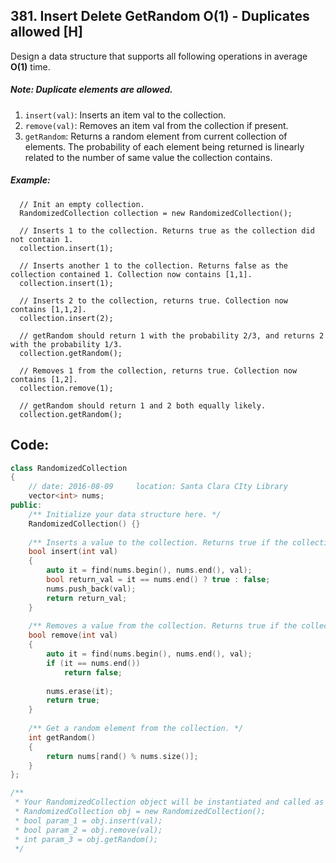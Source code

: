 ## 381. Insert Delete GetRandom O(1) - Duplicates allowed [H]
Design a data structure that supports all following operations in average **O(1)** time.

##### Note: Duplicate elements are allowed.   

1. `insert(val)`: Inserts an item val to the collection.
2. `remove(val)`: Removes an item val from the collection if present.
3. `getRandom`: Returns a random element from current collection of elements. The probability of each element being returned is linearly related to the number of same value the collection contains.

##### Example:
```
  // Init an empty collection.
  RandomizedCollection collection = new RandomizedCollection();
  
  // Inserts 1 to the collection. Returns true as the collection did not contain 1.
  collection.insert(1);
  
  // Inserts another 1 to the collection. Returns false as the collection contained 1. Collection now contains [1,1].
  collection.insert(1);
  
  // Inserts 2 to the collection, returns true. Collection now contains [1,1,2].
  collection.insert(2);
  
  // getRandom should return 1 with the probability 2/3, and returns 2 with the probability 1/3.
  collection.getRandom();
  
  // Removes 1 from the collection, returns true. Collection now contains [1,2].
  collection.remove(1);
  
  // getRandom should return 1 and 2 both equally likely.
  collection.getRandom();
```

## Code:
```c++
class RandomizedCollection 
{
    // date: 2016-08-09     location: Santa Clara CIty Library
    vector<int> nums;
public:
    /** Initialize your data structure here. */
    RandomizedCollection() {}
    
    /** Inserts a value to the collection. Returns true if the collection did not already contain the specified element. */
    bool insert(int val) 
    {
        auto it = find(nums.begin(), nums.end(), val);
        bool return_val = it == nums.end() ? true : false;
        nums.push_back(val);
        return return_val;
    }
    
    /** Removes a value from the collection. Returns true if the collection contained the specified element. */
    bool remove(int val) 
    {
        auto it = find(nums.begin(), nums.end(), val);
        if (it == nums.end())
            return false;
            
        nums.erase(it);
        return true;
    }
    
    /** Get a random element from the collection. */
    int getRandom() 
    {
        return nums[rand() % nums.size()];
    }
};

/**
 * Your RandomizedCollection object will be instantiated and called as such:
 * RandomizedCollection obj = new RandomizedCollection();
 * bool param_1 = obj.insert(val);
 * bool param_2 = obj.remove(val);
 * int param_3 = obj.getRandom();
 */
 ```
